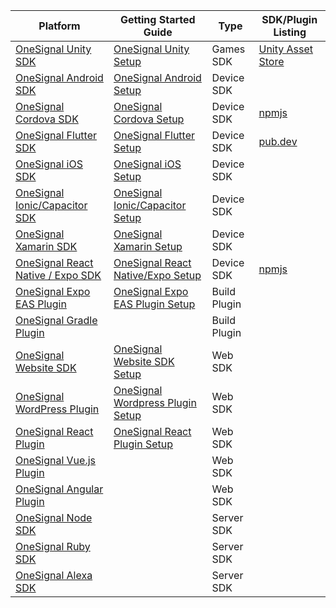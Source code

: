 | Platform                                                                                 | Getting Started Guide                                                                                     | Type         | SDK/Plugin Listing                                                                                       |
| ---------------------------------------------------------------------------------------- | --------------------------------------------------------------------------------------------------------- | ------------ | -------------------------------------------------------------------------------------------------------- |
| [OneSignal Unity SDK](https://github.com/OneSignal/OneSignal-Unity-SDK)                  | [OneSignal Unity Setup](https://documentation.onesignal.com/docs/unity-sdk-setup)                         | Games SDK    | [Unity Asset Store](https://assetstore.unity.com/packages/add-ons/services/billing/onesignal-sdk-193316) |
| [OneSignal Android SDK](https://github.com/OneSignal/OneSignal-Android-SDK)              | [OneSignal Android Setup](https://documentation.onesignal.com/docs/android-sdk-setup)                     | Device SDK   |                                                                                                          |
| [OneSignal Cordova SDK](https://github.com/OneSignal/OneSignal-Cordova-SDK)              | [OneSignal Cordova Setup](https://documentation.onesignal.com/docs/cordova-sdk-setup)                     | Device SDK   | [npmjs](https://www.npmjs.com/package/onesignal-cordova-plugin)                                          |
| [OneSignal Flutter SDK](https://github.com/OneSignal/OneSignal-Flutter-SDK)              | [OneSignal Flutter Setup](https://documentation.onesignal.com/docs/flutter-sdk-setup)                     | Device SDK   | [pub.dev](https://pub.dev/packages/onesignal_flutter)                                                    |
| [OneSignal iOS SDK](https://github.com/OneSignal/OneSignal-iOS-SDK)                      | [OneSignal iOS Setup](https://documentation.onesignal.com/docs/ios-sdk-setup)                             | Device SDK   |                                                                                                          |
| [OneSignal Ionic/Capacitor SDK](https://github.com/OneSignal/OneSignal-Cordova-SDK)      | [OneSignal Ionic/Capacitor Setup](https://documentation.onesignal.com/docs/ionic-sdk-setup)               | Device SDK   |                                                                                                          |
| [OneSignal Xamarin SDK](https://github.com/OneSignal/OneSignal-Xamarin-SDK)              | [OneSignal Xamarin Setup](https://documentation.onesignal.com/docs/xamarin-sdk-setup)                     | Device SDK   |                                                                                                          |
| [OneSignal React Native / Expo SDK](https://github.com/OneSignal/react-native-onesignal) | [OneSignal React Native/Expo Setup](https://documentation.onesignal.com/docs/react-native-sdk-setup)      | Device SDK   | [npmjs](https://www.npmjs.com/package/react-native-onesignal)                                            |
| [OneSignal Expo EAS Plugin](https://github.com/OneSignal/onesignal-expo-plugin)          | [OneSignal Expo EAS Plugin Setup](https://documentation.onesignal.com/docs/react-native-expo-sdk-setup)   | Build Plugin |                                                                                                          |
| [OneSignal Gradle Plugin](https://github.com/OneSignal/OneSignal-Gradle-Plugin)          |                                                                                                           | Build Plugin |                                                                                                          |
| [OneSignal Website SDK](https://github.com/OneSignal/OneSignal-Website-SDK)              | [OneSignal Website SDK Setup](https://documentation.onesignal.com/docs/web-push-quickstart)               | Web SDK      |                                                                                                          |
| [OneSignal WordPress Plugin](https://github.com/OneSignal/OneSignal-WordPress-Plugin)    | [OneSignal Wordpress Plugin Setup](https://documentation.onesignal.com/docs/wordpress)                    | Web SDK      |                                                                                                          |
| [OneSignal React Plugin](https://github.com/OneSignal/react-onesignal)                   | [OneSignal React Plugin Setup](https://documentation.onesignal.com/docs/react-js-setup)                   | Web SDK      |                                                                                                          |
| [OneSignal Vue.js Plugin](https://github.com/OneSignal/onesignal-vue)                    |                                                                                                           | Web SDK      |                                                                                                          |
| [OneSignal Angular Plugin](https://github.com/OneSignal/onesignal-ngx)                   |                                                                                                           | Web SDK      |                                                                                                          |
| [OneSignal Node SDK](https://github.com/OneSignal/node-onesignal)                        |                                                                                                           | Server SDK   |                                                                                                          |
| [OneSignal Ruby SDK](https://github.com/OneSignal/onesignal-ruby-client)                 |                                                                                                           | Server SDK   |                                                                                                          |
| [OneSignal Alexa SDK](https://github.com/OneSignal/OneSignal-Alexa-Nodejs-SDK)           |                                                                                                           | Server SDK   |                                                                                                          |

